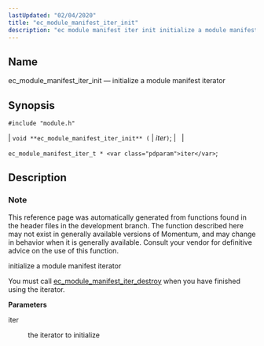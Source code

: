 ```yaml
---
lastUpdated: "02/04/2020"
title: "ec_module_manifest_iter_init"
description: "ec module manifest iter init initialize a module manifest iterator void ec module manifest iter init iter ec module manifest iter t iter This reference page was automatically generated from functions found in the header files in the development branch The function described here may not exist in generally available..."
---
```


<a name="apis.ec_module_manifest_iter_init"></a> 
## Name

ec_module_manifest_iter_init — initialize a module manifest iterator

## Synopsis

`#include "module.h"`

| `void **ec_module_manifest_iter_init** (` | <var class="pdparam">iter</var>`)`; |   |

`ec_module_manifest_iter_t * <var class="pdparam">iter</var>`;<a name="idp57884448"></a> 
## Description

### Note

This reference page was automatically generated from functions found in the header files in the development branch. The function described here may not exist in generally available versions of Momentum, and may change in behavior when it is generally available. Consult your vendor for definitive advice on the use of this function.

initialize a module manifest iterator

You must call [ec_module_manifest_iter_destroy](/momentum/3/3-api/apis-ec-module-manifest-iter-destroy) when you have finished using the iterator.

**<a name="idp57888384"></a> Parameters**

<dl class="variablelist">

<dt>iter</dt>

<dd>

the iterator to initialize

</dd>

</dl>